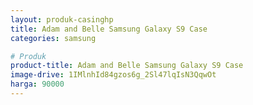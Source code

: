 ```yaml
---
layout: produk-casinghp
title: Adam and Belle Samsung Galaxy S9 Case
categories: samsung

# Produk
product-title: Adam and Belle Samsung Galaxy S9 Case
image-drive: 1IMlnhId84gzos6g_2Sl47lqIsN3QqwOt
harga: 90000
---
```

